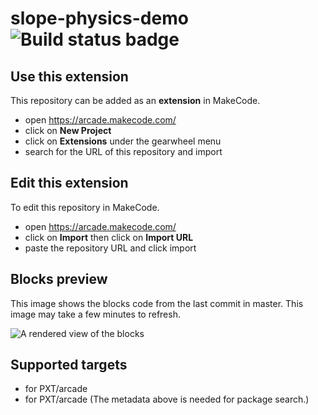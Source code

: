 # slope-physics-demo ![Build status badge](https://github.com/darzu/slope-physics-demo/workflows/MakeCode/badge.svg)



## Use this extension

This repository can be added as an **extension** in MakeCode.

* open https://arcade.makecode.com/
* click on **New Project**
* click on **Extensions** under the gearwheel menu
* search for the URL of this repository and import

## Edit this extension

To edit this repository in MakeCode.

* open https://arcade.makecode.com/
* click on **Import** then click on **Import URL**
* paste the repository URL and click import

## Blocks preview

This image shows the blocks code from the last commit in master.
This image may take a few minutes to refresh.

![A rendered view of the blocks](https://github.com/darzu/slope-physics-demo/raw/master/.makecode/blocks.png)

## Supported targets

* for PXT/arcade
* for PXT/arcade
(The metadata above is needed for package search.)

